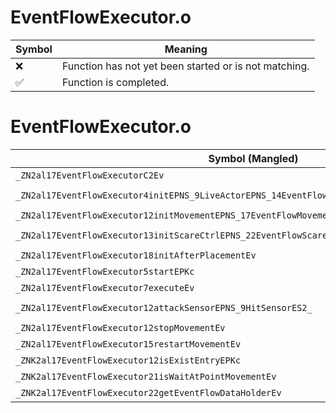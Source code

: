 # EventFlowExecutor.o
| Symbol | Meaning 
| ------------- | ------------- 
| :x: | Function has not yet been started or is not matching. 
| :white_check_mark: | Function is completed. 


# EventFlowExecutor.o
| Symbol (Mangled) | Symbol (Demangled) | Decompiled? |
| ------------- |  ------------- | ------------- |
| `_ZN2al17EventFlowExecutorC2Ev` | `al::EventFlowExecutor::EventFlowExecutor(void)` | :x: |
| `_ZN2al17EventFlowExecutor4initEPNS_9LiveActorEPNS_14EventFlowChartEPNS_19EventFlowDataHolderE` | `al::EventFlowExecutor::init(al::LiveActor *,al::EventFlowChart *,al::EventFlowDataHolder *)` | :x: |
| `_ZN2al17EventFlowExecutor12initMovementEPNS_17EventFlowMovementE` | `al::EventFlowExecutor::initMovement(al::EventFlowMovement *)` | :x: |
| `_ZN2al17EventFlowExecutor13initScareCtrlEPNS_22EventFlowScareCtrlBaseE` | `al::EventFlowExecutor::initScareCtrl(al::EventFlowScareCtrlBase *)` | :x: |
| `_ZN2al17EventFlowExecutor18initAfterPlacementEv` | `al::EventFlowExecutor::initAfterPlacement(void)` | :x: |
| `_ZN2al17EventFlowExecutor5startEPKc` | `al::EventFlowExecutor::start(char const*)` | :x: |
| `_ZN2al17EventFlowExecutor7executeEv` | `al::EventFlowExecutor::execute(void)` | :x: |
| `_ZN2al17EventFlowExecutor12attackSensorEPNS_9HitSensorES2_` | `al::EventFlowExecutor::attackSensor(al::HitSensor *,al::HitSensor *)` | :x: |
| `_ZN2al17EventFlowExecutor12stopMovementEv` | `al::EventFlowExecutor::stopMovement(void)` | :x: |
| `_ZN2al17EventFlowExecutor15restartMovementEv` | `al::EventFlowExecutor::restartMovement(void)` | :x: |
| `_ZNK2al17EventFlowExecutor12isExistEntryEPKc` | `al::EventFlowExecutor::isExistEntry(char const*)const` | :x: |
| `_ZNK2al17EventFlowExecutor21isWaitAtPointMovementEv` | `al::EventFlowExecutor::isWaitAtPointMovement(void)const` | :x: |
| `_ZNK2al17EventFlowExecutor22getEventFlowDataHolderEv` | `al::EventFlowExecutor::getEventFlowDataHolder(void)const` | :x: |
